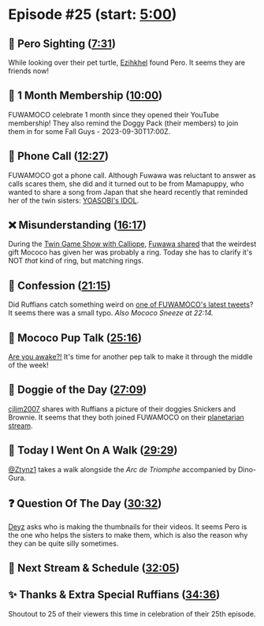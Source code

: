 # Episode #25 (start: [5:00](https://youtu.be/VzT1MBdQsWE?t=5m00s))

## 👀 Pero Sighting ([7:31](https://youtu.be/VzT1MBdQsWE?t=7m31s))

While looking over their pet turtle, [Ezihkhel](https://twitter.com/Ezihkhel/status/1706153654162686322) found Pero. It seems they are friends now!

## 🪪 1 Month Membership ([10:00](https://youtu.be/VzT1MBdQsWE?t=10m00s))

FUWAMOCO celebrate 1 month since they opened their YouTube membership! They also remind the Doggy Pack (their members) to join them in for some Fall Guys - 2023-09-30T17:00Z.

## 📲 Phone Call ([12:27](https://youtu.be/VzT1MBdQsWE?t=12m27s))

FUWAMOCO got a phone call. Although Fuwawa was reluctant to answer as calls scares them, she did and it turned out to be from Mamapuppy, who wanted to share a song from Japan that she heard recently that reminded her of the twin sisters: [YOASOBI's IDOL](https://youtu.be/ZRtdQ81jPUQ).

## ❌ Misunderstanding ([16:17](https://youtu.be/VzT1MBdQsWE?t=16m17s))

During the [Twin Game Show with Calliope](https://youtu.be/VoubQMAXv-A), [Fuwawa shared](https://youtu.be/VoubQMAXv-A?t=4112) that the weirdest gift Mococo has given her was probably a ring. Today she has to clarify it's NOT *that* kind of ring, but matching rings.

## 🙊 Confession ([21:15](https://youtu.be/VzT1MBdQsWE?t=21m15s))

Did Ruffians catch something weird on [one of FUWAMOCO's latest tweets](https://twitter.com/FUWAMOCO_en/status/1706893840765034633)? It seems there was a small typo. *Also Mococo Sneeze at 22:14.*

## 📣 Mococo Pup Talk ([25:16](https://youtu.be/VzT1MBdQsWE?t=25m16s))

[Are you awake?!](https://youtu.be/VzT1MBdQsWE?t=1544) It's time for another pep talk to make it through the middle of the week!

## 🐶 Doggie of the Day ([27:09](https://youtu.be/VzT1MBdQsWE?t=27m09s))

[cjlim2007](https://twitter.com/cjlim168/status/1705024424607715619) shares with Ruffians a picture of their doggies Snickers and Brownie. It seems that they both joined FUWAMOCO on their [planetarian stream](https://youtu.be/zODW5RqQ6Z0).

## 🚶 Today I Went On A Walk ([29:29](https://youtu.be/VzT1MBdQsWE?t=29m29s))

[@Ztynz1](https://twitter.com/Ztynz1/status/1706631320854487483) takes a walk alongside the *Arc de Triomphe* accompanied by Dino-Gura.

## ❓ Question Of The Day ([30:32](https://youtu.be/VzT1MBdQsWE?t=30m32s))

[Deyz](https://twitter.com/warchris2/status/1706148829517566286) asks who is making the thumbnails for their videos. It seems Pero is the one who helps the sisters to make them, which is also the reason why they can be quite silly sometimes.

## 📅 Next Stream & Schedule ([32:05](https://youtu.be/VzT1MBdQsWE?t=32m05s))

## ✨ Thanks & Extra Special Ruffians ([34:36](https://youtu.be/VzT1MBdQsWE?t=34m36s))

Shoutout to 25 of their viewers this time in celebration of their 25th episode.

